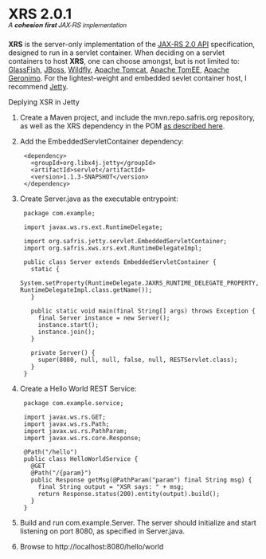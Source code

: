 <h1 style="line-height: 22px;">XRS 2.0.1<br/><span style="font-size: 13px; font-family: 'Helvetica Neue',Helvetica,Arial,sans-serif; font-style: italic; font-weight: 300;">A <b>cohesion first</b> JAX-RS implementation</span></h1> 

  **XRS** is the server-only implementation of the [JAX-RS 2.0 API](http://jax-rs-spec.java.net/) specification, designed to run in a servlet container. When deciding on a servlet containers to host **XRS**, one can choose amongst, but is not limited to: [GlassFish](https://glassfish.java.net/), [JBoss](http://www.jboss.org/products/eap/overview/), [Wildfly](http://wildfly.org/), [Apache Tomcat](http://tomcat.apache.org/), [Apache TomEE](http://tomee.apache.org/), [Apache Geronimo](http://geronimo.apache.org/). For the lightest-weight and embedded sevlet container host, I recommend [Jetty](http://eclipse.org/jetty/).

  Deplying XSR in Jetty

1. Create a Maven project, and include the mvn.repo.safris.org repository, as well as the XRS dependency in the POM [as described here](/download.html).

2. Add the EmbeddedServletContainer dependency:

        <dependency>
          <groupId>org.libx4j.jetty</groupId>
          <artifactId>servlet</artifactId>
          <version>1.1.3-SNAPSHOT</version>
        </dependency>

3. Create Server.java as the executable entrypoint:

        package com.example;

        import javax.ws.rs.ext.RuntimeDelegate;

        import org.safris.jetty.servlet.EmbeddedServletContainer;
        import org.safris.xws.xrs.ext.RuntimeDelegateImpl;

        public class Server extends EmbeddedServletContainer {
          static {
            System.setProperty(RuntimeDelegate.JAXRS_RUNTIME_DELEGATE_PROPERTY, RuntimeDelegateImpl.class.getName());
          }

          public static void main(final String[] args) throws Exception {
            final Server instance = new Server();
            instance.start();
            instance.join();
          }

          private Server() {
            super(8080, null, null, false, null, RESTServlet.class);
          }
        }

4. Create a Hello World REST Service:

        package com.example.service;

        import javax.ws.rs.GET;
        import javax.ws.rs.Path;
        import javax.ws.rs.PathParam;
        import javax.ws.rs.core.Response;

        @Path("/hello")
        public class HelloWorldService {
          @GET
          @Path("/{param}")
          public Response getMsg(@PathParam("param") final String msg) {
            final String output = "XSR says: " + msg;
            return Response.status(200).entity(output).build();
          }
        }

5. Build and run com.example.Server. The server should initialize and start listening on port 8080, as specified in Server.java.

6. Browse to http://localhost:8080/hello/world